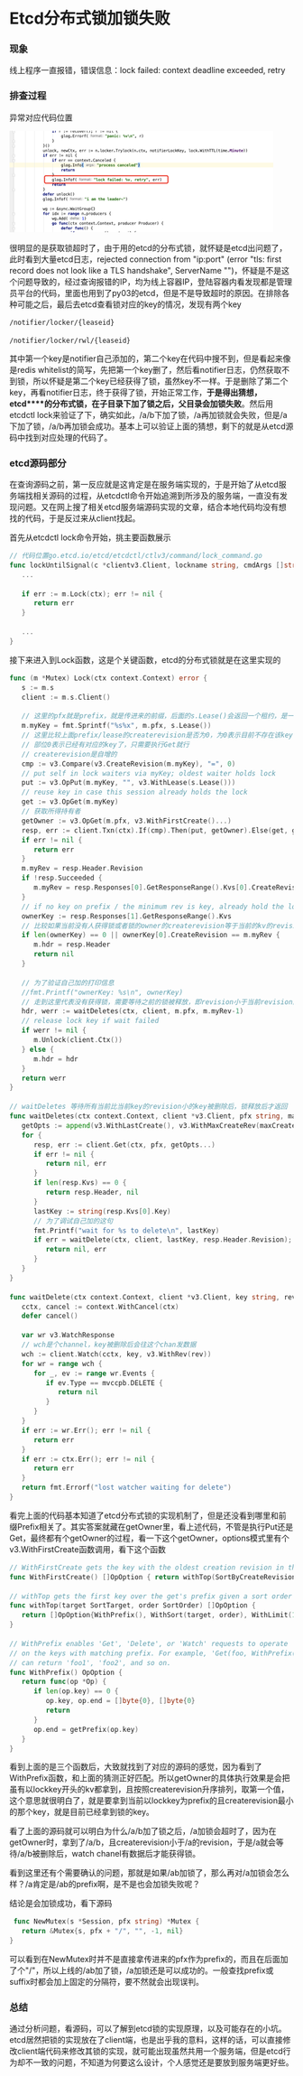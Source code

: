 # Etcd分布式锁加锁失败


### 现象

线上程序一直报错，错误信息：lock failed: context deadline exceeded, retry

### 排查过程

异常对应代码位置

![img](etcd_lock.png)

很明显的是获取锁超时了，由于用的etcd的分布式锁，就怀疑是etcd出问题了，此时看到大量etcd日志，rejected connection from "ip:port" (error "tls: first record does not look like a TLS handshake", ServerName "")，怀疑是不是这个问题导致的，经过查询报错的IP，均为线上容器IP，登陆容器内看发现都是管理员平台的代码，里面也用到了py03的etcd，但是不是导致超时的原因。在排除各种可能之后，最后去etcd查看锁对应的key的情况，发现有两个key

```shell
/notifier/locker/{leaseid}
 
/notifier/locker/rwl/{leaseid}
```

其中第一个key是notifier自己添加的，第二个key在代码中搜不到，但是看起来像是redis whitelist的简写，先把第一个key删了，然后看notifier日志，仍然获取不到锁，所以怀疑是第二个key已经获得了锁，虽然key不一样。于是删除了第二个key，再看notifier日志，终于获得了锁，开始正常工作，**于是得出猜想，etcd****的分布式锁，在子目录下加了锁之后，父目录会加锁失败**。然后用etcdctl lock来验证了下，确实如此，/a/b下加了锁，/a再加锁就会失败，但是/a下加了锁，/a/b再加锁会成功。基本上可以验证上面的猜想，剩下的就是从etcd源码中找到对应处理的代码了。

### etcd源码部分

在查询源码之前，第一反应就是这肯定是在服务端实现的，于是开始了从etcd服务端找相关源码的过程，从etcdctl命令开始追溯到所涉及的服务端，一直没有发现问题。又在网上搜了相关etcd服务端源码实现的文章，结合本地代码均没有想找的代码，于是反过来从client找起。

首先从etcdctl lock命令开始，挑主要函数展示

```go
// 代码位置go.etcd.io/etcd/etcdctl/ctlv3/command/lock_command.go
func lockUntilSignal(c *clientv3.Client, lockname string, cmdArgs []string) error {
   ...
 
   if err := m.Lock(ctx); err != nil {
      return err
   }
 
   ...
}
```

接下来进入到Lock函数，这是个关键函数，etcd的分布式锁就是在这里实现的

```go
func (m *Mutex) Lock(ctx context.Context) error {
   s := m.s
   client := m.s.Client()
 
   // 这里的pfx就是prefix，就是传进来的前缀，后面的s.Lease()会返回一个租约，是一个int64的整数，和session有关
   m.myKey = fmt.Sprintf("%s%x", m.pfx, s.Lease())
   // 这里比较上面prefix/lease的createrevision是否为0，为0表示目前不存在该key，需要执行Put操作，下面可以看到
   // 部位0表示已经有对应的key了，只需要执行Get就行
   // createrevision是自增的
   cmp := v3.Compare(v3.CreateRevision(m.myKey), "=", 0)
   // put self in lock waiters via myKey; oldest waiter holds lock
   put := v3.OpPut(m.myKey, "", v3.WithLease(s.Lease()))
   // reuse key in case this session already holds the lock
   get := v3.OpGet(m.myKey)
   // 获取所得持有者
   getOwner := v3.OpGet(m.pfx, v3.WithFirstCreate()...)
   resp, err := client.Txn(ctx).If(cmp).Then(put, getOwner).Else(get, getOwner).Commit()
   if err != nil {
      return err
   }
   m.myRev = resp.Header.Revision
   if !resp.Succeeded {
      m.myRev = resp.Responses[0].GetResponseRange().Kvs[0].CreateRevision
   }
   // if no key on prefix / the minimum rev is key, already hold the lock
   ownerKey := resp.Responses[1].GetResponseRange().Kvs
   // 比较如果当前没有人获得锁或者锁的owner的createrevision等于当前的kv的revision，则表示已获得锁，就可以退出了
   if len(ownerKey) == 0 || ownerKey[0].CreateRevision == m.myRev {
      m.hdr = resp.Header
      return nil
   }
 
   // 为了验证自己加的打印信息
   //fmt.Printf("ownerKey: %s\n", ownerKey)
   // 走到这里代表没有获得锁，需要等待之前的锁被释放，即revision小于当前revision的kv被删除
   hdr, werr := waitDeletes(ctx, client, m.pfx, m.myRev-1)
   // release lock key if wait failed
   if werr != nil {
      m.Unlock(client.Ctx())
   } else {
      m.hdr = hdr
   }
   return werr
}
 
// waitDeletes 等待所有当前比当前key的revision小的key被删除后，锁释放后才返回
func waitDeletes(ctx context.Context, client *v3.Client, pfx string, maxCreateRev int64) (*pb.ResponseHeader, error) {
   getOpts := append(v3.WithLastCreate(), v3.WithMaxCreateRev(maxCreateRev))
   for {
      resp, err := client.Get(ctx, pfx, getOpts...)
      if err != nil {
         return nil, err
      }
      if len(resp.Kvs) == 0 {
         return resp.Header, nil
      }
      lastKey := string(resp.Kvs[0].Key)
      // 为了调试自己加的这句
      fmt.Printf("wait for %s to delete\n", lastKey)
      if err = waitDelete(ctx, client, lastKey, resp.Header.Revision); err != nil {
         return nil, err
      }
   }
}
 
func waitDelete(ctx context.Context, client *v3.Client, key string, rev int64) error {
   cctx, cancel := context.WithCancel(ctx)
   defer cancel()
 
   var wr v3.WatchResponse
   // wch是个channel，key被删除后会往这个chan发数据
   wch := client.Watch(cctx, key, v3.WithRev(rev))
   for wr = range wch {
      for _, ev := range wr.Events {
         if ev.Type == mvccpb.DELETE {
            return nil
         }
      }
   }
   if err := wr.Err(); err != nil {
      return err
   }
   if err := ctx.Err(); err != nil {
      return err
   }
   return fmt.Errorf("lost watcher waiting for delete")
}
```

看完上面的代码基本知道了etcd分布式锁的实现机制了，但是还没看到哪里和前缀Prefix相关了。其实答案就藏在getOwner里，看上述代码，不管是执行Put还是Get，最终都有个getOwner的过程，看一下这个getOwner，options模式里有个v3.WithFirstCreate函数调用，看下这个函数

```go
// WithFirstCreate gets the key with the oldest creation revision in the request range.
func WithFirstCreate() []OpOption { return withTop(SortByCreateRevision, SortAscend) }
 
// withTop gets the first key over the get's prefix given a sort order
func withTop(target SortTarget, order SortOrder) []OpOption {
   return []OpOption{WithPrefix(), WithSort(target, order), WithLimit(1)}
}
 
// WithPrefix enables 'Get', 'Delete', or 'Watch' requests to operate
// on the keys with matching prefix. For example, 'Get(foo, WithPrefix())'
// can return 'foo1', 'foo2', and so on.
func WithPrefix() OpOption {
   return func(op *Op) {
      if len(op.key) == 0 {
         op.key, op.end = []byte{0}, []byte{0}
         return
      }
      op.end = getPrefix(op.key)
   }
}
```

看到上面的是三个函数后，大致就找到了对应的源码的感觉，因为看到了WithPrefix函数，和上面的猜测正好匹配。所以getOwner的具体执行效果是会把虽有以lockkey开头的kv都拿到，且按照createrevision升序排列，取第一个值，这个意思就很明白了，就是要拿到当前以lockkey为prefix的且createrevision最小的那个key，就是目前已经拿到锁的key。

看了上面的源码就可以明白为什么/a/b加了锁之后，/a加锁会超时了，因为在getOwner时，拿到了/a/b，且createrevision小于/a的revision，于是/a就会等待/a/b被删除后，watch chanel有数据后才能获得锁。

看到这里还有个需要确认的问题，那就是如果/ab加锁了，那么再对/a加锁会怎么样？/a肯定是/ab的prefix啊，是不是也会加锁失败呢？

结论是会加锁成功，看下源码

```go
 func NewMutex(s *Session, pfx string) *Mutex {
   return &Mutex{s, pfx + "/", "", -1, nil}
}
```

可以看到在NewMutex时并不是直接拿传进来的pfx作为prefix的，而且在后面加了个"/"，所以上线的/ab加了锁，/a加锁还是可以成功的。一般查找prefix或suffix时都会加上固定的分隔符，要不然就会出现误判。

### 总结

通过分析问题，看源码，可以了解到etcd锁的实现原理，以及可能存在的小坑。etcd居然把锁的实现放在了client端，也是出乎我的意料，这样的话，可以直接修改client端代码来修改其锁的实现，就可能出现虽然共用一个服务端，但是etcd行为却不一致的问题，不知道为何要这么设计，个人感觉还是要放到服务端更好些。

 

 

 



 





 
